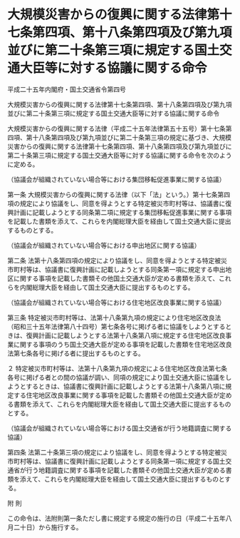 # 大規模災害からの復興に関する法律第十七条第四項、第十八条第四項及び第九項並びに第二十条第三項に規定する国土交通大臣等に対する協議に関する命令

平成二十五年内閣府・国土交通省令第四号

大規模災害からの復興に関する法律第十七条第四項、第十八条第四項及び第九項並びに第二十条第三項に規定する国土交通大臣等に対する協議に関する命令

大規模災害からの復興に関する法律（平成二十五年法律第五十五号）第十七条第四項、第十八条第四項及び第九項並びに第二十条第三項の規定に基づき、大規模災害からの復興に関する法律第十七条第四項、第十八条第四項及び第九項並びに第二十条第三項に規定する国土交通大臣等に対する協議に関する命令を次のように定める。

（協議会が組織されていない場合等における集団移転促進事業に関する協議）

第一条 大規模災害からの復興に関する法律（以下「法」という。）第十七条第四項の規定により協議をし、同意を得ようとする特定被災市町村等は、協議書に復興計画に記載しようとする同条第二項に規定する集団移転促進事業に関する事項を記載した書類を添えて、これらを内閣総理大臣を経由して国土交通大臣に提出するものとする。

（協議会が組織されていない場合等における申出地区に関する協議）

第二条 法第十八条第四項の規定により協議をし、同意を得ようとする特定被災市町村等は、協議書に復興計画に記載しようとする同条第一項に規定する申出地区に関する事項を記載した書類その他国土交通大臣が定める書類を添えて、これらを内閣総理大臣を経由して国土交通大臣に提出するものとする。

（協議会が組織されていない場合等における住宅地区改良事業に関する協議）

第三条 特定被災市町村等は、法第十八条第九項の規定により住宅地区改良法（昭和三十五年法律第八十四号）第七条各号に掲げる者に協議をしようとするときは、復興計画に記載しようとする法第十八条第八項に規定する住宅地区改良事業に関する事項のうち国土交通大臣が定める事項を記載した書類を住宅地区改良法第七条各号に掲げる者に提出するものとする。

２ 特定被災市町村等は、法第十八条第九項の規定による住宅地区改良法第七条各号に掲げる者との間の協議が調い、同項の規定により国土交通大臣に協議をしようとするときは、協議書に復興計画に記載しようとする法第十八条第八項に規定する住宅地区改良事業に関する事項を記載した書類その他国土交通大臣が定める書類を添えて、これらを内閣総理大臣を経由して国土交通大臣に提出するものとする。

（協議会が組織されていない場合等における国土交通省が行う地籍調査に関する協議）

第四条 法第二十条第三項の規定により協議をし、同意を得ようとする特定被災市町村等は、協議書に復興計画に記載しようとする同条第一項に規定する国土交通省が行う地籍調査に関する事項を記載した書類その他国土交通大臣が定める書類を添えて、これらを内閣総理大臣を経由して国土交通大臣に提出するものとする。

附 則

この命令は、法附則第一条ただし書に規定する規定の施行の日（平成二十五年八月二十日）から施行する。
